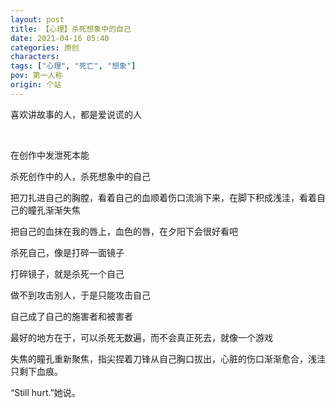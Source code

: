 ```yaml
---
layout: post
title: 【心理】杀死想象中的自己
date: 2021-04-16 05:40
categories: 原创
characters: 
tags: ["心理", "死亡", "想象"]
pov: 第一人称
origin: 个站
---
```


喜欢讲故事的人，都是爱说谎的人

<br>

在创作中发泄死本能

杀死创作中的人，杀死想象中的自己

把刀扎进自己的胸膛，看着自己的血顺着伤口流淌下来，在脚下积成浅洼，看着自己的瞳孔渐渐失焦

把自己的血抹在我的唇上，血色的唇，在夕阳下会很好看吧

杀死自己，像是打碎一面镜子

打碎镜子，就是杀死一个自己

做不到攻击别人，于是只能攻击自己

自己成了自己的施害者和被害者

最好的地方在于，可以杀死无数遍，而不会真正死去，就像一个游戏

失焦的瞳孔重新聚焦，指尖捏着刀锋从自己胸口拔出，心脏的伤口渐渐愈合，浅洼只剩下血痕。

“Still hurt.”她说。